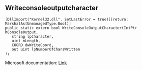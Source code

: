 ## Writeconsoleoutputcharacter

```
[DllImport("Kernel32.dll", SetLastError = true)][return: MarshalAs(UnmanagedType.Bool)]
public static extern bool WriteConsoleOutputCharacter(IntPtr hConsoleOutput,
   string lpCharacter,
   uint nLength,
   COORD dwWriteCoord,
   out uint lpNumberOfCharsWritten
);
```

Microsoft documentation: [Link](https://docs.microsoft.com/en-us/windows/console/writeconsoleoutputcharacter)
